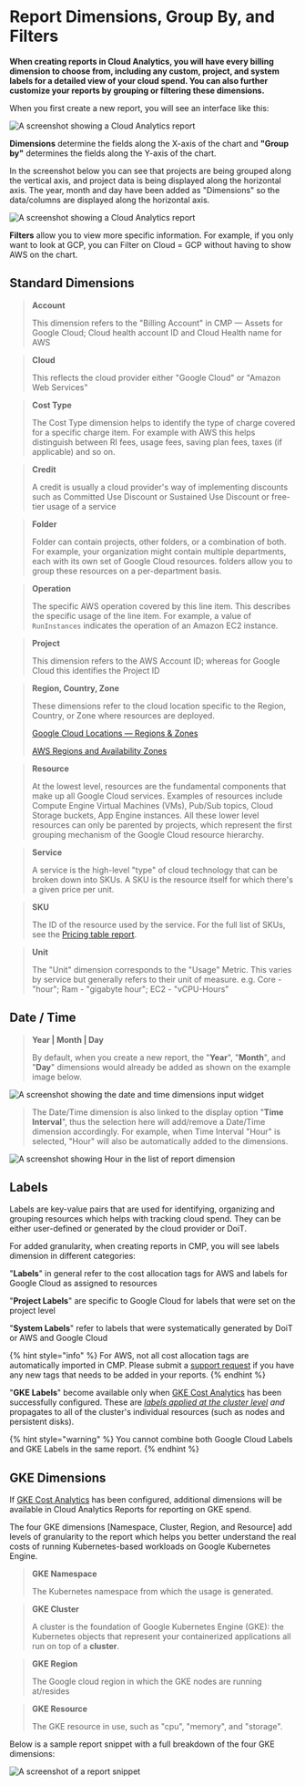 # Report Dimensions, Group By, and Filters

**When creating reports in Cloud Analytics, you will have every billing dimension to choose from, including any custom, project, and system labels for a detailed view of your cloud spend. You can also further customize your reports by grouping or filtering these dimensions.**

When you first create a new report, you will see an interface like this:

![A screenshot showing a Cloud Analytics report](../../.gitbook/assets/cmp-new-report.png)

**Dimensions** determine the fields along the X-axis of the chart and **"Group by"** determines the fields along the Y-axis of the chart.

In the screenshot below you can see that projects are being grouped along the vertical axis, and project data is being displayed along the horizontal axis. The year, month and day have been added as "Dimensions" so the data/columns are displayed along the horizontal axis.

![A screenshot showing a Cloud Analytics report](../../.gitbook/assets/cmp-example-report-table.png)

**Filters** allow you to view more specific information. For example, if you only want to look at GCP, you can Filter on Cloud = GCP without having to show AWS on the chart.

## Standard Dimensions

> **Account**
>
> This dimension refers to the "Billing Account" in CMP &mdash; Assets for Google Cloud; Cloud health account ID and Cloud Health name for AWS

> **Cloud**
>
> This reflects the cloud provider either "Google Cloud" or "Amazon Web Services"

> **Cost Type**
>
> The Cost Type dimension helps to identify the type of charge covered for a specific charge item. For example with AWS this helps distinguish between RI fees, usage fees, saving plan fees, taxes (if applicable) and so on.

> **Credit**
>
> A credit is usually a cloud provider's way of implementing discounts such as Committed Use Discount or Sustained Use Discount or free-tier usage of a service

> **Folder**
>
> Folder can contain projects, other folders, or a combination of both. For example, your organization might contain multiple departments, each with its own set of Google Cloud resources. folders allow you to group these resources on a per-department basis.

> **Operation**
>
> The specific AWS operation covered by this line item. This describes the specific usage of the line item. For example, a value of `RunInstances` indicates the operation of an Amazon EC2 instance.

> **Project**
>
> This dimension refers to the AWS Account ID; whereas for Google Cloud this identifies the Project ID

> **Region, Country, Zone**
>
> These dimensions refer to the cloud location specific to the Region, Country, or Zone where resources are deployed.
>
> [Google Cloud Locations &mdash; Regions & Zones](https://cloud.google.com/about/locations/)
>
> [AWS Regions and Availability Zones](https://aws.amazon.com/about-aws/global-infrastructure/regions_az/)

> **Resource**
>
> At the lowest level, resources are the fundamental components that make up all Google Cloud services. Examples of resources include Compute Engine Virtual Machines (VMs), Pub/Sub topics, Cloud Storage buckets, App Engine instances. All these lower level resources can only be parented by projects, which represent the first grouping mechanism of the Google Cloud resource hierarchy.

> **Service**
>
> A service is the high-level "type" of cloud technology that can be broken down into SKUs. A SKU is the resource itself for which there's a given price per unit.

> **SKU**
>
> The ID of the resource used by the service. For the full list of SKUs, see the [Pricing table report](https://cloud.google.com/billing/docs/how-to/pricing-table).

> **Unit**
>
> The "Unit" dimension corresponds to the "Usage" Metric. This varies by service but generally refers to their unit of measure. e.g. Core - "hour"; Ram - "gigabyte hour"; EC2 - "vCPU-Hours"

## Date / Time

> **Year | Month | Day**
>
> By default, when you create a new report, the "**Year**", "**Month**", and "**Day**" dimensions would already be added as shown on the example image below.

![A screenshot showing the date and time dimensions input widget](../../.gitbook/assets/cmp-date-time-dimensions-widget.png)

> The Date/Time dimension is also linked to the display option "**Time Interval**", thus the selection here will add/remove a Date/Time dimension accordingly. For example, when Time Interval "Hour" is selected, "Hour" will also be automatically added to the dimensions.

![A screenshot showing Hour in the list of report dimension](../../.gitbook/assets/cmp-hour-report-dimension.png)

## Labels

Labels are key-value pairs that are used for identifying, organizing and grouping resources which helps with tracking cloud spend. They can be either user-defined or generated by the cloud provider or DoiT.

For added granularity, when creating reports in CMP, you will see labels dimension in different categories:

"**Labels**" in general refer to the cost allocation tags for AWS and labels for Google Cloud as assigned to resources

"**Project Labels**" are specific to Google Cloud for labels that were set on the project level

"**System Labels**" refer to labels that were systematically generated by DoiT or AWS and Google Cloud

{% hint style="info" %}
For AWS, not all cost allocation tags are automatically imported in CMP. Please submit a [support request](../../services/consulting-support/README.md) if you have any new tags that needs to be added in your reports.
{% endhint %}

"**GKE Labels**" become available only when [GKE Cost Analytics](../gke-cost-analytics.md) has been successfully configured. These are [_labels applied at the cluster level_](https://cloud.google.com/kubernetes-engine/docs/how-to/creating-managing-labels#about_labeling_clusters) _and_ propagates to all of the cluster's individual resources (such as nodes and persistent disks).

{% hint style="warning" %}
You cannot combine both Google Cloud Labels and GKE Labels in the same report.
{% endhint %}

## GKE Dimensions

If [GKE Cost Analytics](https://help.doit-intl.com/cloud-analytics/gke-cost-analytics) has been configured, additional dimensions will be available in Cloud Analytics Reports for reporting on GKE spend.

The four GKE dimensions \[Namespace, Cluster, Region, and Resource] add levels of granularity to the report which helps you better understand the real costs of running Kubernetes-based workloads on Google Kubernetes Engine.

> **GKE Namespace**
>
> The Kubernetes namespace from which the usage is generated.

> **GKE Cluster**
>
> A cluster is the foundation of Google Kubernetes Engine (GKE): the Kubernetes objects that represent your containerized applications all run on top of a **cluster**.

> **GKE Region**
>
> The Google cloud region in which the GKE nodes are running at/resides

> **GKE Resource**
>
> The GKE resource in use, such as "cpu", "memory", and "storage".

Below is a sample report snippet with a full breakdown of the four GKE dimensions:

![A screenshot of a report snippet](../../.gitbook/assets/cmp-report-snippet.png)
